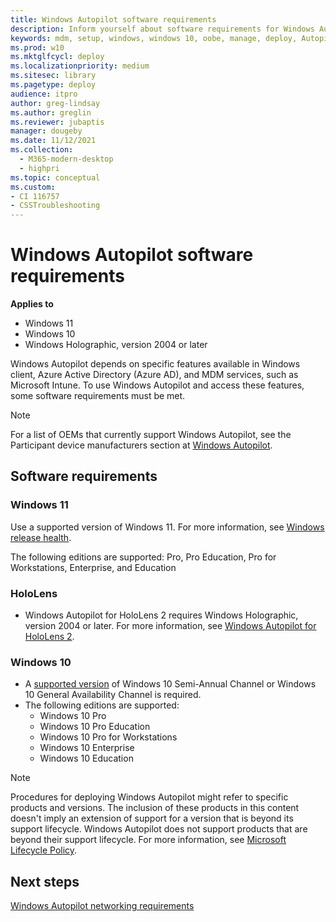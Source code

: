 ```yaml
---
title: Windows Autopilot software requirements
description: Inform yourself about software requirements for Windows Autopilot deployment.
keywords: mdm, setup, windows, windows 10, oobe, manage, deploy, Autopilot, ztd, zero-touch, partner, msfb, intune
ms.prod: w10
ms.mktglfcycl: deploy
ms.localizationpriority: medium
ms.sitesec: library
ms.pagetype: deploy
audience: itpro
author: greg-lindsay
ms.author: greglin
ms.reviewer: jubaptis
manager: dougeby
ms.date: 11/12/2021
ms.collection:
  - M365-modern-desktop
  - highpri
ms.topic: conceptual
ms.custom: 
- CI 116757
- CSSTroubleshooting
---
```



# Windows Autopilot software requirements

**Applies to**

- Windows 11
- Windows 10
- Windows Holographic, version 2004 or later

Windows Autopilot depends on specific features available in Windows client, Azure Active Directory (Azure AD), and MDM services, such as Microsoft Intune. To use Windows Autopilot and access these features, some software requirements must be met.

> [!NOTE]
> For a list of OEMs that currently support Windows Autopilot, see the Participant device manufacturers section at [Windows Autopilot](https://aka.ms/windowsAutopilot).

## Software requirements

### Windows 11

Use a supported version of Windows 11. For more information, see [Windows release health](/windows/release-health/).

The following editions are supported: Pro, Pro Education, Pro for Workstations, Enterprise, and Education

### HoloLens

- Windows Autopilot for HoloLens 2 requires Windows Holographic, version 2004 or later.  For more information, see [Windows Autopilot for HoloLens 2](/hololens/hololens2-autopilot).

### Windows 10

- A [supported version](/windows/release-health/) of Windows 10 Semi-Annual Channel or Windows 10 General Availability Channel is required. 
- The following editions are supported:
  - Windows 10 Pro
  - Windows 10 Pro Education
  - Windows 10 Pro for Workstations
  - Windows 10 Enterprise
  - Windows 10 Education

> [!NOTE]
> Procedures for deploying Windows Autopilot might refer to specific products and versions. The inclusion of these products in this content doesn't imply an extension of support for a version that is beyond its support lifecycle. Windows Autopilot does not support products that are beyond their support lifecycle. For more information, see [Microsoft Lifecycle Policy](/lifecycle/).

## Next steps

[Windows Autopilot networking requirements](networking-requirements.md)
